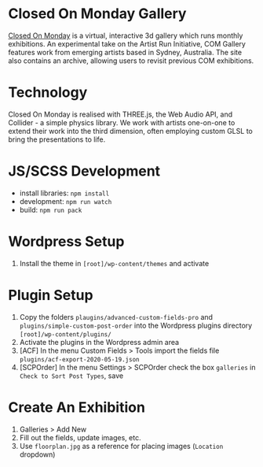 # Closed On Monday Gallery
[Closed On Monday](http://closedonmondaygallery.com/) is a virtual, interactive 3d gallery which runs monthly exhibitions. An experimental take on the Artist Run Initiative, COM Gallery features work from emerging artists based in Sydney, Australia. The site also contains an archive, allowing users to revisit previous COM exhibitions.

# Technology
Closed On Monday is realised with THREE.js, the Web Audio API, and Collider - a simple physics library. We work with artists one-on-one to extend their work into the third dimension, often employing custom GLSL to bring the presentations to life.

# JS/SCSS Development
- install libraries: `npm install`
- development: `npm run watch`
- build: `npm run pack`

# Wordpress Setup
1. Install the theme in `[root]/wp-content/themes` and activate

# Plugin Setup
1. Copy the folders `plaugins/advanced-custom-fields-pro` and `plugins/simple-custom-post-order` into the Wordpress plugins directory `[root]/wp-content/plugins/`
2. Activate the plugins in the Wordpress admin area
3. [ACF] In the menu Custom Fields > Tools import the fields file `plugins/acf-export-2020-05-19.json`
4. [SCPOrder] In the menu Settings > SCPOrder check the box `galleries` in `Check to Sort Post Types`, save

# Create An Exhibition
1. Galleries > Add New 
2. Fill out the fields, update images, etc.
3. Use `floorplan.jpg` as a reference for placing images (`Location` dropdown)
